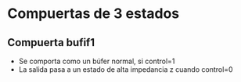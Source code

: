 # Compuertas de 3 estados

## Compuerta bufif1 
- Se comporta como un búfer normal, si control=1
- La salida pasa a un estado de alta impedancia z cuando control=0